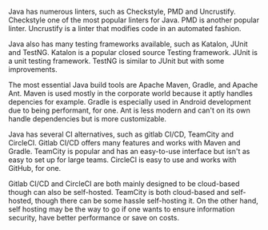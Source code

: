 Java has numerous linters, such as Checkstyle, PMD and Uncrustify. Checkstyle one of the most popular linters for Java. PMD is another popular linter. Uncrustify is a linter that modifies code in an automated fashion.

Java also has many testing frameworks available, such as Katalon, JUnit and TestNG. Katalon is a popular closed source Testing framework. JUnit is a unit testing framework. TestNG is similar to JUnit but with some improvements.

The most essential Java build tools are Apache Maven, Gradle, and Apache Ant. Maven is used mostly in the corporate world because it aptly handles depencies for example. Gradle is especially used in Android development due to being performant, for one. Ant is less modern and can't on its own handle dependencies but is more customizable.

Java has several CI alternatives, such as gitlab CI/CD, TeamCity and CircleCI. Gitlab CI/CD offers many features and works with Maven and Gradle. TeamCity is popular and has an easy-to-use interface but isn't as easy to set up for large teams. CircleCI is easy to use and works with GitHub, for one.

Gitlab CI/CD and CircleCI are both mainly designed to be cloud-based though can also be self-hosted. TeamCity is both cloud-based and self-hosted, though there can be some hassle self-hosting it. On the other hand, self hosting may be the way to go if one wants to ensure information security, have better performance or save on costs.
